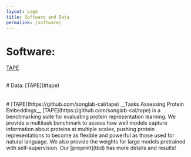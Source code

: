 ```yaml
---
layout: page
title: Software and Data
permalink: /software/
---
```


# Software:
[TAPE](#tape)  

<br>
# Data:
[TAPE](#tape)

<br>
<br>
<br>
# [TAPE](https://github.com/songlab-cal/tape)
__Tasks Assessing Protein Embeddings__  
[TAPE](https://github.com/songlab-cal/tape) is a benchmarking suite for evaluating protein representation learning. We provide a multitask benchmark to assess how well models capture information about proteins at multiple scales,  pushing protein representations to become as flexible and powerful as those used for natural language. We also provide the weights for large models pretrained with self-supervision. Our
[preprint](tbd)
has more details and results!

<br>
<br>
<br>
